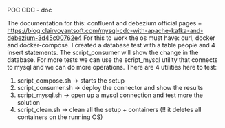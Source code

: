POC CDC - doc

The documentation for this: confluent and debezium official pages + https://blog.clairvoyantsoft.com/mysql-cdc-with-apache-kafka-and-debezium-3d45c00762e4
For this to work the os must have: curl, docker and docker-compose. I created a database test with a table people and 4 insert statements. The script_consumer will show the change in the database. For more tests we can use the script_mysql utility that connects to mysql and we can do more operations.
There are 4 utilities here to test:
1) script_compose.sh -> starts the setup
2) script_consumer.sh -> deploy the connector and show the results
3) script_mysql.sh -> open up a mysql connection and test more the solution
4) script_clean.sh -> clean all the setup + containers (!! it deletes all containers on the running OS)
